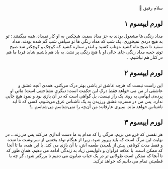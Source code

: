 <div dir="rtl">
 سلام رفیق 👋


لورم ایپسوم ۱
----
 مداد رنگی ها مشغول بودند به جز مداد سفید، هیچکس به او کار نمیداد، همه میگفتند : تو به هیچ دردی نمیخوری، یک شب که مداد رنگی ها تو سیاهی شب گم شده بودند، مداد سفید تا صبح ماه کشید مهتاب کشید و انقدر ستاره کشید که کوچک و کوچکتر شد صبح توی جعبه مداد رنگی جای خالی او با هیچ رنگی  پر نشد، به یاد هم باشیم شاید فردا ما هم در کنار هم نباشیم…


لورم ایپسوم ۲
----
این راست نیست که هرچه عاشق‌ تر باشی بهتر درک می‌کنی. همه‌ی آنچه عشق و عاشقی از من می‌ خواهد فقط درکِ این حکمت است: دیگری نشناختنی است؛ ماتیِ او پرده‌ی ابهامی به روی یک راز نیست، بل گواهی است که در آن بازیِ بود و نمود هیچ‌ جایی ندارد. پس من در مسرتِ عشق ورزیدن به یک ناشناس غرق می‌شوم، کسی که تا ابد ناشناس خواهد ماند. سِیری عارفانه: من آن‌چه را نمی‌شناسم می‌شناسم...!


لورم ایپسوم ۳
----
هر نفسی که فرو می‌ بریم، مرگی را که مدام به ما دست‌ اندازی می‌کند پس می‌زند... در نهایت این مرگ است که باید پیروز شود، زیرا از هنگام تولد بخشی از سرنوشت ما شده و فقط مدت کوتاهی پیش از بلعیدن طعمه اش، با آن بازی می کند. با این همه، ما تا آنجا که ممکن است، با علاقه فراوان و دلواپسی زیاد به زندگی ادامه می دهیم، همان‌ طور که تا آنجا که ممکن است طولانی‌ تر در یک حباب صابون می‌ دمیم تا بزرگتر شود، گر چه با قطعیتی تمام می‌ دانیم که خواهد ترکید.


</div>